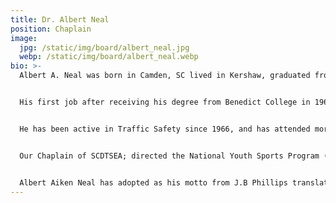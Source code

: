 ```yaml
---
title: Dr. Albert Neal
position: Chaplain
image:
  jpg: /static/img/board/albert_neal.jpg
  webp: /static/img/board/albert_neal.webp
bio: >-
  Albert A. Neal was born in Camden, SC lived in Kershaw, graduated from C.A. Johnson High School and received his B.S. degree from Benedict College. He earned the M.Ed., from South Carolina State University, and received his B.D., degree from the Theological Seminary of Florida State Christian University. He was granted an honorary D.D., degree from California Pacific University, and awarded the Ph.D., degree in Religion from the University Life Monarch, Modesto, California. He completed the Ed.S. degree at the University of South Carolina. On May 21, 1987, he satisfactorily completed his first Extended Unit of Clinical Pastoral Education at Richland Memorial Hospital. He earned the M.Div. degree from the Lutheran Theological Southern Seminary, and earned his Ed.D. in Health Education Administration from the University of South Carolina.


  His first job after receiving his degree from Benedict College in 1966 was that of a mathematics and Driver and Traffic Safety Education teacher at Fairfield High School in Winnsboro, SC. After four years, Dr. Neal accepted a position with the University of South Carolina as an Assistant Professor of Public Health. Dr. Neal serves as Project Administrator for USC/NCAA National Youth Sports Program. As a bi-vocational pastor/educator, he has served as pastor to several churches.


  He has been active in Traffic Safety since 1966, and has attended more than 40 ADTSEA Annual Conferences. Now retired from the University of SC School of Public Health, (2005).


  Our Chaplain of SCDTSEA; directed the National Youth Sports Program (NYSP/NCAA/USC) for more than 15 years; implemented the Driver Improvement Program at Fort Jackson, SC 1970.


  Albert Aiken Neal has adopted as his motto from J.B Phillips translation of 1 Timothy 4:14, &ldquo;CONCENTRATE ON YOUR READING AND ON YOUR PREACHING AND TEACHING.&rdquo;
---
```

